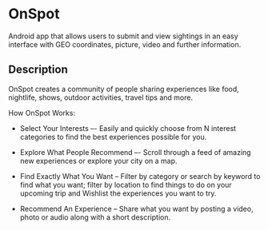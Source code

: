 OnSpot
===================================

Android app that allows users to submit and view sightings in an easy interface with GEO coordinates, picture, video and further information.

Description
------------

OnSpot creates a community of people sharing experiences like food, nightlife, shows, outdoor activities, travel tips and more.


How OnSpot Works:

- Select Your Interests –- Easily and quickly choose from N interest categories to find the best experiences possible for you.

- Explore What People Recommend –- Scroll through a feed of amazing new experiences or explore your city on a map.

- Find Exactly What You Want – Filter by category or search by keyword to find what you want; filter by location to find things to do on your upcoming trip and Wishlist the experiences you want to try.

- Recommend An Experience – Share what you want by posting a video, photo or audio along with a short description.
